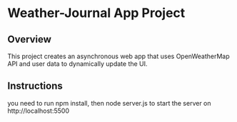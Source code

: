 # Weather-Journal App Project

## Overview
This project creates an asynchronous web app that uses OpenWeatherMap API and user data to dynamically update the UI. 

## Instructions
you need to run npm install, then node server.js to start the server on http://localhost:5500
